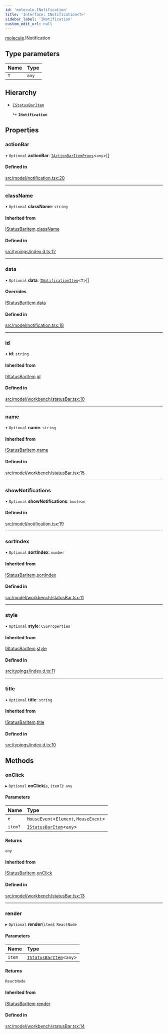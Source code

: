```yaml
---
id: 'molecule.INotification'
title: 'Interface: INotification<T>'
sidebar_label: 'INotification'
custom_edit_url: null
---
```


[molecule](../namespaces/molecule).INotification

## Type parameters

| Name | Type  |
| :--- | :---- |
| `T`  | `any` |

## Hierarchy

-   [`IStatusBarItem`](molecule.IStatusBarItem)

    ↳ **`INotification`**

## Properties

### actionBar

• `Optional` **actionBar**: [`IActionBarItemProps`](molecule.component.IActionBarItemProps)<`any`\>[]

#### Defined in

[src/model/notification.tsx:20](https://github.com/DTStack/molecule/blob/22a59c7/src/model/notification.tsx#L20)

---

### className

• `Optional` **className**: `string`

#### Inherited from

[IStatusBarItem](molecule.IStatusBarItem).[className](molecule.IStatusBarItem#classname)

#### Defined in

[src/typings/index.d.ts:12](https://github.com/DTStack/molecule/blob/22a59c7/src/typings/index.d.ts#L12)

---

### data

• `Optional` **data**: [`INotificationItem`](molecule.INotificationItem)<`T`\>[]

#### Overrides

[IStatusBarItem](molecule.IStatusBarItem).[data](molecule.IStatusBarItem#data)

#### Defined in

[src/model/notification.tsx:18](https://github.com/DTStack/molecule/blob/22a59c7/src/model/notification.tsx#L18)

---

### id

• **id**: `string`

#### Inherited from

[IStatusBarItem](molecule.IStatusBarItem).[id](molecule.IStatusBarItem#id)

#### Defined in

[src/model/workbench/statusBar.tsx:10](https://github.com/DTStack/molecule/blob/22a59c7/src/model/workbench/statusBar.tsx#L10)

---

### name

• `Optional` **name**: `string`

#### Inherited from

[IStatusBarItem](molecule.IStatusBarItem).[name](molecule.IStatusBarItem#name)

#### Defined in

[src/model/workbench/statusBar.tsx:15](https://github.com/DTStack/molecule/blob/22a59c7/src/model/workbench/statusBar.tsx#L15)

---

### showNotifications

• `Optional` **showNotifications**: `boolean`

#### Defined in

[src/model/notification.tsx:19](https://github.com/DTStack/molecule/blob/22a59c7/src/model/notification.tsx#L19)

---

### sortIndex

• `Optional` **sortIndex**: `number`

#### Inherited from

[IStatusBarItem](molecule.IStatusBarItem).[sortIndex](molecule.IStatusBarItem#sortindex)

#### Defined in

[src/model/workbench/statusBar.tsx:11](https://github.com/DTStack/molecule/blob/22a59c7/src/model/workbench/statusBar.tsx#L11)

---

### style

• `Optional` **style**: `CSSProperties`

#### Inherited from

[IStatusBarItem](molecule.IStatusBarItem).[style](molecule.IStatusBarItem#style)

#### Defined in

[src/typings/index.d.ts:11](https://github.com/DTStack/molecule/blob/22a59c7/src/typings/index.d.ts#L11)

---

### title

• `Optional` **title**: `string`

#### Inherited from

[IStatusBarItem](molecule.IStatusBarItem).[title](molecule.IStatusBarItem#title)

#### Defined in

[src/typings/index.d.ts:10](https://github.com/DTStack/molecule/blob/22a59c7/src/typings/index.d.ts#L10)

## Methods

### onClick

▸ `Optional` **onClick**(`e`, `item?`): `any`

#### Parameters

| Name    | Type                                                |
| :------ | :-------------------------------------------------- |
| `e`     | `MouseEvent`<`Element`, `MouseEvent`\>              |
| `item?` | [`IStatusBarItem`](molecule.IStatusBarItem)<`any`\> |

#### Returns

`any`

#### Inherited from

[IStatusBarItem](molecule.IStatusBarItem).[onClick](molecule.IStatusBarItem#onclick)

#### Defined in

[src/model/workbench/statusBar.tsx:13](https://github.com/DTStack/molecule/blob/22a59c7/src/model/workbench/statusBar.tsx#L13)

---

### render

▸ `Optional` **render**(`item`): `ReactNode`

#### Parameters

| Name   | Type                                                |
| :----- | :-------------------------------------------------- |
| `item` | [`IStatusBarItem`](molecule.IStatusBarItem)<`any`\> |

#### Returns

`ReactNode`

#### Inherited from

[IStatusBarItem](molecule.IStatusBarItem).[render](molecule.IStatusBarItem#render)

#### Defined in

[src/model/workbench/statusBar.tsx:14](https://github.com/DTStack/molecule/blob/22a59c7/src/model/workbench/statusBar.tsx#L14)

